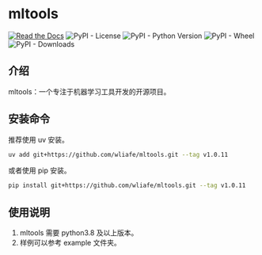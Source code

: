 # mltools

[![Read the Docs](https://img.shields.io/readthedocs/wliafe-mltools)](https://wliafe-mltools.readthedocs.io/zh-cn/latest/)
![PyPI - License](https://img.shields.io/pypi/l/wliafe-mltools)
![PyPI - Python Version](https://img.shields.io/pypi/pyversions/wliafe-mltools)
![PyPI - Wheel](https://img.shields.io/pypi/wheel/wliafe-mltools)
![PyPI - Downloads](https://img.shields.io/pypi/dd/wliafe-mltools)

## 介绍

mltools：一个专注于机器学习工具开发的开源项目。

## 安装命令

推荐使用 uv 安装。

```bash
uv add git+https://github.com/wliafe/mltools.git --tag v1.0.11
```

或者使用 pip 安装。

```bash
pip install git+https://github.com/wliafe/mltools.git --tag v1.0.11
```

## 使用说明

1. mltools 需要 python3.8 及以上版本。
2. 样例可以参考 example 文件夹。
